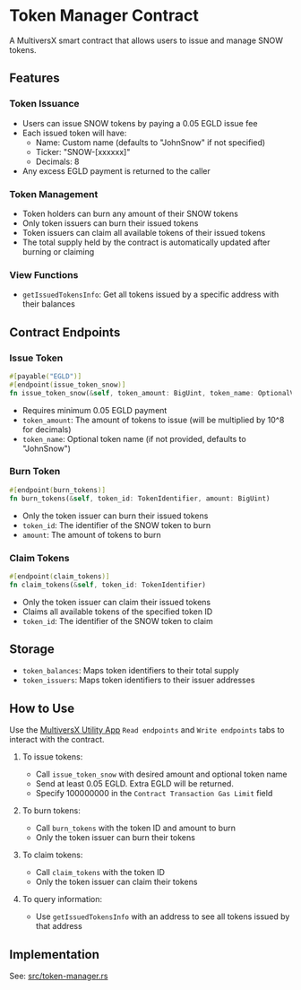 # Token Manager Contract

A MultiversX smart contract that allows users to issue and manage SNOW tokens.

## Features

### Token Issuance
- Users can issue SNOW tokens by paying a 0.05 EGLD issue fee
- Each issued token will have:
  - Name: Custom name (defaults to "JohnSnow" if not specified)
  - Ticker: "SNOW-[xxxxxx]"
  - Decimals: 8
- Any excess EGLD payment is returned to the caller

### Token Management
- Token holders can burn any amount of their SNOW tokens
- Only token issuers can burn their issued tokens
- Token issuers can claim all available tokens of their issued tokens
- The total supply held by the contract is automatically updated after burning or claiming

### View Functions
- `getIssuedTokensInfo`: Get all tokens issued by a specific address with their balances

## Contract Endpoints

### Issue Token
```rust
#[payable("EGLD")]
#[endpoint(issue_token_snow)]
fn issue_token_snow(&self, token_amount: BigUint, token_name: OptionalValue<ManagedBuffer>)
```
- Requires minimum 0.05 EGLD payment
- `token_amount`: The amount of tokens to issue (will be multiplied by 10^8 for decimals)
- `token_name`: Optional token name (if not provided, defaults to "JohnSnow")

### Burn Token
```rust
#[endpoint(burn_tokens)]
fn burn_tokens(&self, token_id: TokenIdentifier, amount: BigUint)
```
- Only the token issuer can burn their issued tokens
- `token_id`: The identifier of the SNOW token to burn
- `amount`: The amount of tokens to burn

### Claim Tokens
```rust
#[endpoint(claim_tokens)]
fn claim_tokens(&self, token_id: TokenIdentifier)
```
- Only the token issuer can claim their issued tokens
- Claims all available tokens of the specified token ID
- `token_id`: The identifier of the SNOW token to claim

## Storage
- `token_balances`: Maps token identifiers to their total supply
- `token_issuers`: Maps token identifiers to their issuer addresses

## How to Use

Use the [MultiversX Utility App](https://utils.multiversx.com/) `Read endpoints` and `Write endpoints` tabs to interact with the contract.

1. To issue tokens:
   - Call `issue_token_snow` with desired amount and optional token name
   - Send at least 0.05 EGLD. Extra EGLD will be returned.
   - Specify 100000000 in the `Contract Transaction Gas Limit` field

2. To burn tokens:
   - Call `burn_tokens` with the token ID and amount to burn
   - Only the token issuer can burn their tokens

3. To claim tokens:
   - Call `claim_tokens` with the token ID
   - Only the token issuer can claim their tokens

4. To query information:
   - Use `getIssuedTokensInfo` with an address to see all tokens issued by that address

## Implementation
See: [src/token-manager.rs](src/token-manager.rs)